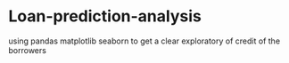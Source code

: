 # Loan-prediction-analysis
using pandas matplotlib seaborn to get a clear exploratory of credit of the  borrowers
